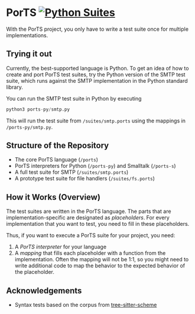 # PorTS [![Python Suites](https://github.com/codeZeilen/ports-prototype/actions/workflows/python-suites.yml/badge.svg)](https://github.com/codeZeilen/ports-prototype/actions/workflows/python-suites.yml)

With the PorTS project, you only have to write a test suite once for multiple implementations.


## Trying it out

Currently, the best-supported language is Python. To get an idea of how to create and port PorTS test suites, try the Python version of the SMTP test suite, which runs against the SMTP implementation in the Python standard library.

You can run the SMTP test suite in Python by executing

```Python
python3 ports-py/smtp.py
```

This will run the test suite from `/suites/smtp.ports` using the mappings in `/ports-py/smtp.py`.


## Structure of the Repository

- The core PorTS language (`/ports`)
- PorTS interpreters for Python (`/ports-py`) and Smalltalk (`/ports-s`)
- A full test suite for SMTP (`/suites/smtp.ports`)
- A prototype test suite for file handlers (`/suites/fs.ports`)


## How it Works (Overview)

The test suites are written in the PorTS language. The parts that are implementation-specific are designated as _placeholders_. For every implementation that you want to test, you need to fill in these placeholders.

Thus, if you want to execute a PorTS suite for your project, you need:

  1. A _PorTS interpreter_ for your language
  2. A _mapping_ that fills each placeholder with a function from the implementation. Often the mapping will not be 1:1, so you might need to write additional code to map the behavior to the expected behavior of the placeholder.


## Acknowledgements
- Syntax tests based on the corpus from [tree-sitter-scheme](https://github.com/6cdh/tree-sitter-scheme)